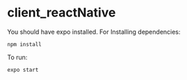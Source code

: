 # client_reactNative
You should have expo installed. For Installing dependencies:

    npm install

To run:

    expo start